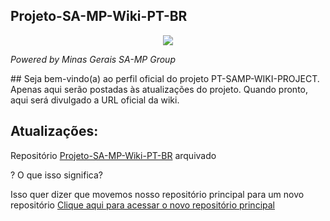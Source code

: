 <!---//////////////////////////////////////////////////////////////////////////////////////////////////////////////////////////////////////////////////////////////

                                        .                                      
                          (*,          *##/      &&/ ,*                         
                          /@@(..#     ######    /     %                         
                              *#.   ,########* @/#%@%.                          
                       %@@%/.      ############.,      (@((                     
                         *.      .##############,   %*     %                    
                   #.      *    (################(   (*/                        
                  #. .%&*.    .####################.   *,,,,..                  
                        .    /######################/   , (@%  ,*               
               %  (,.       ##########################.   . .                   
                 *@#..    *############################/                        
            %/      .    %###############################         %#/           
          ,#@*(  ,#    ,##################################*   &  (& *           
               *@*    ######################################   ./.     #        
       ,**@.,       ,########################################,     *@&  *       
      *,%%/  .(    (##########################################(   /  /          
    .       %    .##############################################.        *&&    
     .&%.       /################################################/   %@/.%*&(   
         ,.    ####################################################    @*       
,&#.   (     *######################################################/      .,*%&
    .%&,    ##########################################################   .  &(  
          ,############################################################*  .(    
         ################################################################       
       .##################################################################,     
      /####################################################################(    
     ////////////////////////////////////////////////////////////////////////.  
                     %.@*,%   (,    ,@.  (&.  .@,,%.  (@. .&                    
                       &,    / &,   ..@,/,@    @##(   /.,@ %                    
                       @/   (.  @*  /. % ,@.  .@../,  (,  ,@    
                       <b>libertas quæ sera tamen</b>


  ____       _              __  __   ____      __  __   _                            ____                         _            ____                                
 / ___|     / \            |  \/  | |  _ \    |  \/  | (_)  _ __     __ _   ___     / ___|   ___   _ __    __ _  (_)  ___     / ___|  _ __    ___    _   _   _ __  
 \___ \    / _ \    _____  | |\/| | | |_) |   | |\/| | | | | '_ \   / _` | / __|   | |  _   / _ \ | '__|  / _` | | | / __|   | |  _  | '__|  / _ \  | | | | | '_ \ 
  ___) |  / ___ \  |_____| | |  | | |  __/    | |  | | | | | | | | | (_| | \__ \   | |_| | |  __/ | |    | (_| | | | \__ \   | |_| | | |    | (_) | | |_| | | |_) |
 |____/  /_/   \_\         |_|  |_| |_|       |_|  |_| |_| |_| |_|  \__,_| |___/    \____|  \___| |_|     \__,_| |_| |___/    \____| |_|     \___/   \__,_| | .__/ 
                                                                                                                                                            |_|   
////////////////////////////////////////////////////////////////////////////////////////////////////////////////////////////////////////////////////////////////!-->

<p align="center">
<h2>Projeto-SA-MP-Wiki-PT-BR</h2>
</p>
<p align="center">
<img src="https://camo.githubusercontent.com/50c6e559ac083579ed1928c334ff0e4902ac9d16f8e44877aa13f651e9259727/68747470733a2f2f6172726f7a6d757369632e303030776562686f73746170702e636f6d2f6173736574732f696d616765732f69636f6e2e706e67">
</p>
<p><em>Powered by Minas Gerais SA-MP Group</em></p>
## Seja bem-vindo(a) ao perfil oficial do projeto PT-SAMP-WIKI-PROJECT.
<span>Apenas aqui serão postadas às atualizações do projeto. Quando pronto, aqui será divulgado a URL oficial da wiki.</span>
<br/>
<p align="center">
<h2>Atualizações:</h2>
<p>Repositório <a href="https://github.com/Projeto-SA-MP-Wiki-PT-BR">Projeto-SA-MP-Wiki-PT-BR</a> arquivado</p>
<span>? O que isso significa?</span>
<p>Isso quer dizer que movemos nosso repositório principal para um novo repositório <a href="https://github.com/Projeto-SA-MP-Wiki-PT-BR/Novo_design">Clique aqui para acessar o novo repositório principal</a></p>
</p>
